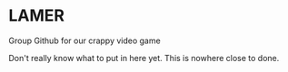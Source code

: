 LAMER
=====

Group Github for our crappy video game

Don't really know what to put in here yet. This is nowhere close to done.
